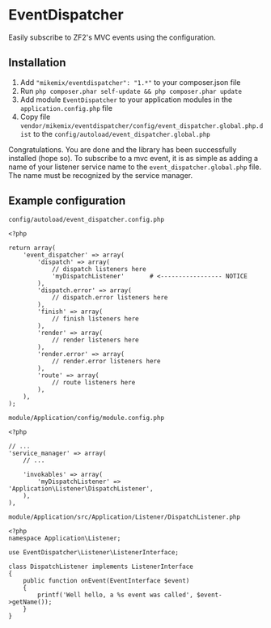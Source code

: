 EventDispatcher
===============

Easily subscribe to ZF2's MVC events using the configuration.

Installation
------------

1. Add ```"mikemix/eventdispatcher": "1.*"``` to your composer.json file
2. Run ```php composer.phar self-update && php composer.phar update```
3. Add module ```EventDispatcher``` to your application modules in the ```application.config.php``` file
4. Copy file ```vendor/mikemix/eventdispatcher/config/event_dispatcher.global.php.dist``` to the ```config/autoload/event_dispatcher.global.php```

Congratulations. You are done and the library has been successfully installed (hope so). To subscribe to a mvc event, it is as simple as adding a name of your listener service name to the ```event_dispatcher.global.php``` file. The name must be recognized by the service manager.

Example configuration
---------------------

```config/autoload/event_dispatcher.config.php```

    <?php
    
    return array(
        'event_dispatcher' => array(
            'dispatch' => array(
                // dispatch listeners here
                'myDispatchListener'       # <----------------- NOTICE
            ),
            'dispatch.error' => array(
                // dispatch.error listeners here
            ),
            'finish' => array(
                // finish listeners here
            ),
            'render' => array(
                // render listeners here
            ),
            'render.error' => array(
                // render.error listeners here
            ),
            'route' => array(
                // route listeners here
            ),
        ),
    );


```module/Application/config/module.config.php```

    <?php
    
    // ...
    'service_manager' => array(
        // ...
        
        'invokables' => array(
            'myDispatchListener' => 'Application\Listener\DispatchListener',
        ),
    ),


```module/Application/src/Application/Listener/DispatchListener.php```

    <?php
    namespace Application\Listener;
    
    use EventDispatcher\Listener\ListenerInterface;
    
    class DispatchListener implements ListenerInterface
    {
        public function onEvent(EventInterface $event)
        {
            printf('Well hello, a %s event was called', $event->getName());
        }
    }
